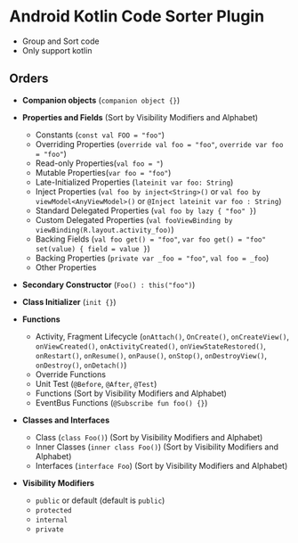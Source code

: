 # Android Kotlin Code Sorter Plugin

- Group and Sort code
- Only support kotlin


## Orders
- __Companion objects__ (`companion object {}`)

- __Properties and Fields__ (Sort by Visibility Modifiers and Alphabet)
    - Constants (`const val FOO = "foo"`)
    - Overriding Properties (`override val foo = "foo"`, `override var foo = "foo"`)
    - Read-only Properties(`val foo = "`)
    - Mutable Properties(`var foo = "foo"`)
    - Late-Initialized Properties (`lateinit var foo: String`)
    - Inject Properties (`val foo by inject<String>()` or `val foo by viewModel<AnyViewModel>()` or `@Inject lateinit var foo : String`)
    - Standard Delegated Properties (`val foo by lazy { "foo" }`)
    - Custom Delegated Properties (`val fooViewBinding by viewBinding(R.layout.activity_foo)`)
    - Backing Fields (`val foo get() = "foo"`, `var foo get() = "foo" set(value) { field = value }`)
    - Backing Properties (`private var _foo = "foo"`, `val foo = _foo`)
    - Other Properties

- __Secondary Constructor__ (`Foo() : this("foo")`)
    
- __Class Initializer__ (`init {}`)
    
- __Functions__
    - Activity, Fragment Lifecycle (`onAttach()`, `OnCreate()`, `onCreateView()`, `onViewCreated()`, `onActivityCreated()`, 
    `onViewStateRestored()`, `onRestart()`, `onResume()`, `onPause()`, `onStop()`, `onDestroyView()`, `onDestroy()`, `onDetach()`)
    - Override Functions
    - Unit Test (`@Before`, `@After`, `@Test`)
    - Functions (Sort by Visibility Modifiers and Alphabet)
    - EventBus Functions (`@Subscribe fun foo() {}`)
    
- __Classes and Interfaces__
    - Class (`class Foo()`) (Sort by Visibility Modifiers and Alphabet)
    - Inner Classes (`inner class Foo()`) (Sort by Visibility Modifiers and Alphabet)
    - Interfaces (`interface Foo`) (Sort by Visibility Modifiers and Alphabet)
     
- __Visibility Modifiers__
    - `public` or default (default is `public`)
    - `protected`
    - `internal`
    - `private`
    
